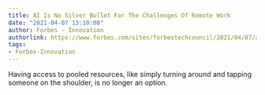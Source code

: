 ```yaml
---
title: AI Is No Silver Bullet For The Challenges Of Remote Work
date: "2021-04-07 13:10:00"
author: Forbes - Innovation
authorlink: https://www.forbes.com/sites/forbestechcouncil/2021/04/07/ai-is-no-silver-bullet-for-the-challenges-of-remote-work/
tags:
- Forbes-Innovation
---
```

Having access to pooled resources, like simply turning around and tapping someone on the shoulder, is no longer an option.